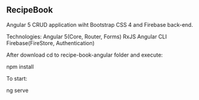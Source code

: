 ## RecipeBook

Angular 5 CRUD application wiht Bootstrap CSS 4 and Firebase back-end.

Technologies:
Angular 5(Core, Router, Forms)
RxJS
Angular CLI
Firebase(FireStore, Authentication)


After download cd to recipe-book-angular folder and execute:

npm install

To start:

ng serve

